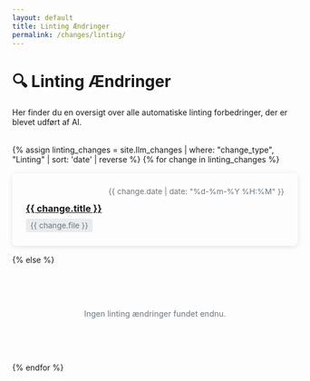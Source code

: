 ```yaml
---
layout: default
title: Linting Ændringer
permalink: /changes/linting/
---
```


# 🔍 Linting Ændringer

Her finder du en oversigt over alle automatiske linting forbedringer, der er blevet udført af AI.

<div class="changes-list">
  {% assign linting_changes = site.llm_changes | where: "change_type", "Linting" | sort: 'date' | reverse %}
  {% for change in linting_changes %}
    <div class="change-item">
      <div class="change-header">
        <span class="change-date">{{ change.date | date: "%d-%m-%Y %H:%M" }}</span>
      </div>
      <h3 class="change-title">
        <a href="{{ change.url | relative_url }}">{{ change.title }}</a>
      </h3>
      <div class="change-meta">
        <span class="change-file">{{ change.file }}</span>
      </div>
    </div>
  {% else %}
    <div class="empty-state">
      <p>Ingen linting ændringer fundet endnu.</p>
    </div>
  {% endfor %}
</div>

<style>
.changes-list {
  display: grid;
  grid-template-columns: 1fr;
  gap: 1rem;
  margin-top: 2rem;
}

.change-item {
  background: var(--light-bg);
  border-radius: 8px;
  padding: 1.5rem;
  box-shadow: 0 2px 10px rgba(0, 0, 0, 0.1);
  transition: transform 0.3s ease;
}

.change-item:hover {
  transform: translateY(-3px);
}

.change-header {
  display: flex;
  justify-content: flex-end;
  margin-bottom: 0.75rem;
}

.change-date {
  font-size: 0.85rem;
  color: #6c757d;
}

.change-title {
  margin: 0.5rem 0;
}

.change-meta {
  font-size: 0.85rem;
  color: #6c757d;
}

.change-file {
  background: #e9ecef;
  padding: 0.25rem 0.5rem;
  border-radius: 4px;
  display: inline-block;
}

.empty-state {
  background: var(--light-bg);
  border-radius: 8px;
  padding: 3rem;
  text-align: center;
  color: #6c757d;
}
</style> 